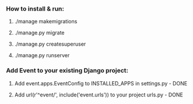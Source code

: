 <h3>How to install & run:</h3>

1. ./manage makemigrations

2. ./manage.py migrate

3. ./manage.py createsuperuser

4. ./manage.py runserver

<h3>Add Event to your existing Django project:</h3>

1. Add event.apps.EventConfig to INSTALLED_APPS in settings.py - DONE

2. Add url(r'^event/', include('event.urls')) to your project urls.py - DONE